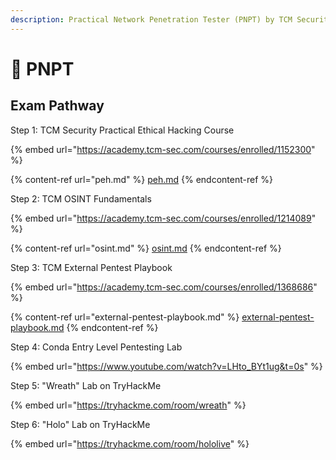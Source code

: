 ```yaml
---
description: Practical Network Penetration Tester (PNPT) by TCM Security
---
```


# 🥳 PNPT

## Exam Pathway

Step 1: TCM Security Practical Ethical Hacking Course

{% embed url="https://academy.tcm-sec.com/courses/enrolled/1152300" %}

{% content-ref url="peh.md" %}
[peh.md](peh.md)
{% endcontent-ref %}

Step 2: TCM OSINT Fundamentals

{% embed url="https://academy.tcm-sec.com/courses/enrolled/1214089" %}

{% content-ref url="osint.md" %}
[osint.md](osint.md)
{% endcontent-ref %}

Step 3: TCM External Pentest Playbook

{% embed url="https://academy.tcm-sec.com/courses/enrolled/1368686" %}

{% content-ref url="external-pentest-playbook.md" %}
[external-pentest-playbook.md](external-pentest-playbook.md)
{% endcontent-ref %}



Step 4: Conda Entry Level Pentesting Lab

{% embed url="https://www.youtube.com/watch?v=LHto_BYt1ug&t=0s" %}



Step 5: "Wreath" Lab on TryHackMe

{% embed url="https://tryhackme.com/room/wreath" %}

Step 6: "Holo" Lab on TryHackMe

{% embed url="https://tryhackme.com/room/hololive" %}
